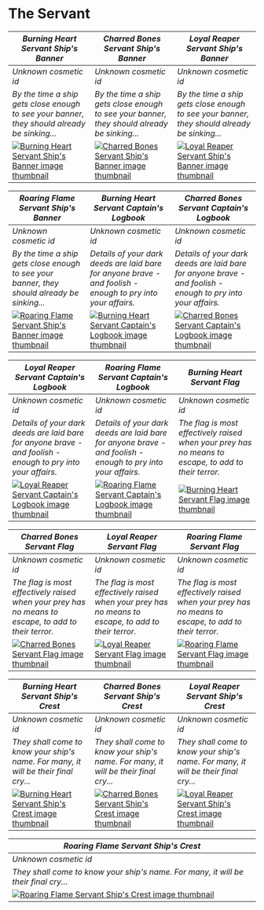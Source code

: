 # The Servant

| *Burning Heart Servant Ship's Banner* | *Charred Bones Servant Ship's Banner* | *Loyal Reaper Servant Ship's Banner* |
| ------------------------------------- | ------------------------------------- | ------------------------------------ |
| *Unknown cosmetic id* | *Unknown cosmetic id* | *Unknown cosmetic id* |
| *By the time a ship gets close enough to see your banner, they should already be sinking...* | *By the time a ship gets close enough to see your banner, they should already be sinking...* | *By the time a ship gets close enough to see your banner, they should already be sinking...* |
| [![*Burning Heart Servant Ship's Banner* image thumbnail](https://cdn.merciasquill.com/images/67035fed8ad30bf0035179c4)](https://seaofthieves.wiki.gg/wiki/Burning_Heart_Servant_Ship's_Banner) | [![*Charred Bones Servant Ship's Banner* image thumbnail](https://cdn.merciasquill.com/images/67035fed8ad30bf0035179c4)](https://seaofthieves.wiki.gg/wiki/Charred_Bones_Servant_Ship's_Banner) | [![*Loyal Reaper Servant Ship's Banner* image thumbnail](https://cdn.merciasquill.com/images/67035fed8ad30bf0035179c4)](https://seaofthieves.wiki.gg/wiki/Loyal_Reaper_Servant_Ship's_Banner) |

| *Roaring Flame Servant Ship's Banner* | *Burning Heart Servant Captain's Logbook* | *Charred Bones Servant Captain's Logbook* |
| ------------------------------------- | ----------------------------------------- | ----------------------------------------- |
| *Unknown cosmetic id* | *Unknown cosmetic id* | *Unknown cosmetic id* |
| *By the time a ship gets close enough to see your banner, they should already be sinking...* | *Details of your dark deeds are laid bare for anyone brave - and foolish - enough to pry into your affairs.* | *Details of your dark deeds are laid bare for anyone brave - and foolish - enough to pry into your affairs.* |
| [![*Roaring Flame Servant Ship's Banner* image thumbnail](https://cdn.merciasquill.com/images/67035fed8ad30bf0035179c4)](https://seaofthieves.wiki.gg/wiki/Roaring_Flame_Servant_Ship's_Banner) | [![*Burning Heart Servant Captain's Logbook* image thumbnail](https://cdn.merciasquill.com/images/67035fed8ad30bf0035179c4)](https://seaofthieves.wiki.gg/wiki/Burning_Heart_Servant_Captain's_Logbook) | [![*Charred Bones Servant Captain's Logbook* image thumbnail](https://cdn.merciasquill.com/images/67035fed8ad30bf0035179c4)](https://seaofthieves.wiki.gg/wiki/Charred_Bones_Servant_Captain's_Logbook) |

| *Loyal Reaper Servant Captain's Logbook* | *Roaring Flame Servant Captain's Logbook* | *Burning Heart Servant Flag* |
| ---------------------------------------- | ----------------------------------------- | ---------------------------- |
| *Unknown cosmetic id* | *Unknown cosmetic id* | *Unknown cosmetic id* |
| *Details of your dark deeds are laid bare for anyone brave - and foolish - enough to pry into your affairs.* | *Details of your dark deeds are laid bare for anyone brave - and foolish - enough to pry into your affairs.* | *The flag is most effectively raised when your prey has no means to escape, to add to their terror.* |
| [![*Loyal Reaper Servant Captain's Logbook* image thumbnail](https://cdn.merciasquill.com/images/67035fed8ad30bf0035179c4)](https://seaofthieves.wiki.gg/wiki/Loyal_Reaper_Servant_Captain's_Logbook) | [![*Roaring Flame Servant Captain's Logbook* image thumbnail](https://cdn.merciasquill.com/images/67035fed8ad30bf0035179c4)](https://seaofthieves.wiki.gg/wiki/Roaring_Flame_Servant_Captain's_Logbook) | [![*Burning Heart Servant Flag* image thumbnail](https://cdn.merciasquill.com/images/67035fed8ad30bf0035179c4)](https://seaofthieves.wiki.gg/wiki/Burning_Heart_Servant_Flag) |

| *Charred Bones Servant Flag* | *Loyal Reaper Servant Flag* | *Roaring Flame Servant Flag* |
| ---------------------------- | --------------------------- | ---------------------------- |
| *Unknown cosmetic id* | *Unknown cosmetic id* | *Unknown cosmetic id* |
| *The flag is most effectively raised when your prey has no means to escape, to add to their terror.* | *The flag is most effectively raised when your prey has no means to escape, to add to their terror.* | *The flag is most effectively raised when your prey has no means to escape, to add to their terror.* |
| [![*Charred Bones Servant Flag* image thumbnail](https://cdn.merciasquill.com/images/67035fed8ad30bf0035179c4)](https://seaofthieves.wiki.gg/wiki/Charred_Bones_Servant_Flag) | [![*Loyal Reaper Servant Flag* image thumbnail](https://cdn.merciasquill.com/images/67035fed8ad30bf0035179c4)](https://seaofthieves.wiki.gg/wiki/Loyal_Reaper_Servant_Flag) | [![*Roaring Flame Servant Flag* image thumbnail](https://cdn.merciasquill.com/images/67035fed8ad30bf0035179c4)](https://seaofthieves.wiki.gg/wiki/Roaring_Flame_Servant_Flag) |

| *Burning Heart Servant Ship's Crest* | *Charred Bones Servant Ship's Crest* | *Loyal Reaper Servant Ship's Crest* |
| ------------------------------------ | ------------------------------------ | ----------------------------------- |
| *Unknown cosmetic id* | *Unknown cosmetic id* | *Unknown cosmetic id* |
| *They shall come to know your ship's name. For many, it will be their final cry...* | *They shall come to know your ship's name. For many, it will be their final cry...* | *They shall come to know your ship's name. For many, it will be their final cry...* |
| [![*Burning Heart Servant Ship's Crest* image thumbnail](https://cdn.merciasquill.com/images/67035fed8ad30bf0035179c4)](https://seaofthieves.wiki.gg/wiki/Burning_Heart_Servant_Ship's_Crest) | [![*Charred Bones Servant Ship's Crest* image thumbnail](https://cdn.merciasquill.com/images/67035fed8ad30bf0035179c4)](https://seaofthieves.wiki.gg/wiki/Charred_Bones_Servant_Ship's_Crest) | [![*Loyal Reaper Servant Ship's Crest* image thumbnail](https://cdn.merciasquill.com/images/67035fed8ad30bf0035179c4)](https://seaofthieves.wiki.gg/wiki/Loyal_Reaper_Servant_Ship's_Crest) |

| *Roaring Flame Servant Ship's Crest* |
| ------------------------------------ |
| *Unknown cosmetic id* |
| *They shall come to know your ship's name. For many, it will be their final cry...* |
| [![*Roaring Flame Servant Ship's Crest* image thumbnail](https://cdn.merciasquill.com/images/67035fed8ad30bf0035179c4)](https://seaofthieves.wiki.gg/wiki/Roaring_Flame_Servant_Ship's_Crest) |
